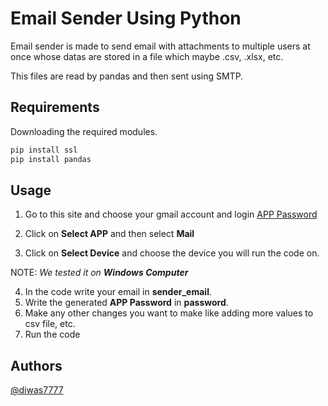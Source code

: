 
# Email Sender Using Python

Email sender is made to send email with attachments to multiple users at once whose datas are stored in a file which maybe .csv, .xlsx, etc.

This files are read by pandas and then sent using SMTP.

## Requirements

Downloading the required modules.

```bash
pip install ssl
pip install pandas
```
    
## Usage

1. Go to this site and choose your gmail account and login 
[APP Password](https://myaccount.google.com/apppasswords)

2. Click on **Select APP** and then select **Mail**
3. Click on **Select Device** and choose the device you will run the code on.

NOTE: *We tested it on **Windows Computer***

4. In the code write your email in **sender_email**.
5. Write the generated **APP Password** in **password**.
6. Make any other changes you want to make like adding more values to csv file, etc.
7. Run the code
## Authors

[@diwas7777](https://www.github.com/diwas7777)

